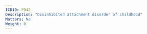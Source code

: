 ```yaml
---
ICD10: F942
Description: "Disinhibited attachment disorder of childhood"
Matters: No
Weight: 0
---
```

